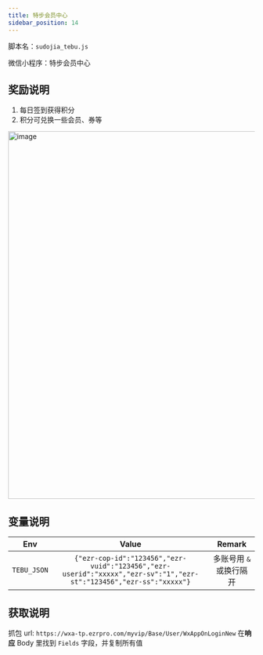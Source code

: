 ```yaml
---
title: 特步会员中心
sidebar_position: 14
---
```


脚本名：`sudojia_tebu.js`

微信小程序：特步会员中心

## 奖励说明

1. 每日签到获得积分
2. 积分可兑换一些会员、券等

<img src="https://pic.rmb.bdstatic.com/bjh/240724/863b53d014bad1dfe5a0d3dcacd18b408429.png" alt="image" height="750"/>

## 变量说明

|     Env     |                            Value                             |         Remark          |
| :---------: | :----------------------------------------------------------: | :---------------------: |
| `TEBU_JSON` | `{"ezr-cop-id":"123456","ezr-vuid":"123456","ezr-userid":"xxxxx","ezr-sv":"1","ezr-st":"123456","ezr-ss":"xxxxx"}` | 多账号用 `&` 或换行隔开 |

## 获取说明

抓包 url: `https://wxa-tp.ezrpro.com/myvip/Base/User/WxAppOnLoginNew` 在**响应** Body 里找到 `Fields` 字段，并复制所有值